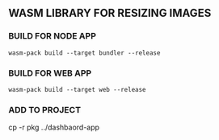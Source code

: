 ## WASM LIBRARY FOR RESIZING IMAGES

### BUILD FOR NODE APP
`wasm-pack build --target bundler --release`

### BUILD FOR WEB APP
`wasm-pack build --target web --release`

### ADD TO PROJECT
cp -r pkg ../dashbaord-app 

